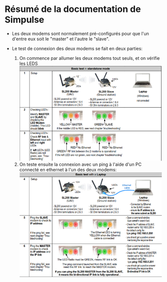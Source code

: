# Résumé de la documentation de Simpulse

- Les deux modems sont normalement pré-configurés pour que l'un d'entre eux soit le "master" et l'autre le "slave".

- Le test de connexion des deux modems se fait en deux parties:
    1. On commence par allumer les deux modems tout seuls, et on vérifie les LEDS
    ![test1](imgs/basic_test_standalone.png)
    2. On teste ensuite la connexion avec un ping à l'aide d'un PC connecté en ethernet à l'un des deux modems:
    ![test2](imgs/basic_test_laptop.png)
